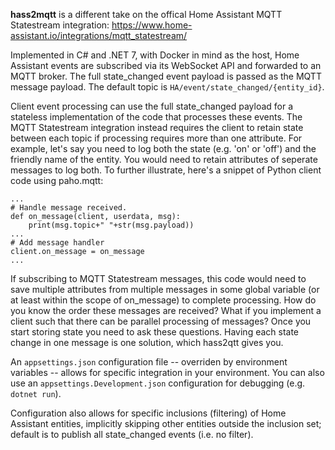 **hass2mqtt** is a different take on the offical Home Assistant MQTT Statestream integration: https://www.home-assistant.io/integrations/mqtt_statestream/

Implemented in C# and .NET 7, with Docker in mind as the host, Home Assistant events are subscribed via its WebSocket API and forwarded to an MQTT broker. The full state_changed event payload is passed as the MQTT message payload. The default topic is `HA/event/state_changed/{entity_id}`.

Client event processing can use the full state_changed payload for a stateless implementation of the code that processes these events. The MQTT Statestream integration instead requires the client to retain state between each topic if processing requires more than one attribute. For example, let's say you need to log both the state (e.g. 'on' or 'off') and the friendly name of the entity. You would need to retain attributes of seperate messages to log both. To further illustrate, here's a snippet of Python client code using paho.mqtt:

```
...
# Handle message received.
def on_message(client, userdata, msg):
    print(msg.topic+" "+str(msg.payload))
...
# Add message handler
client.on_message = on_message
...
```
If subscribing to MQTT Statestream messages, this code would need to save multiple attributes from multiple messages in some global variable (or at least within the scope of on_message) to complete processing. How do you know the order these messages are received? What if you implement a client such that there can be parallel processing of messages? Once you start storing state you need to ask these questions. Having each state change in one message is one solution, which hass2qtt gives you.

An `appsettings.json` configuration file -- overriden by environment variables -- allows for specific integration in your environment. You can also use an `appsettings.Development.json` configuration for debugging (e.g. `dotnet run`).

Configuration also allows for specific inclusions (filtering) of Home Assistant entities, implicitly skipping other entities outside the inclusion set; default is to publish all state_changed events (i.e. no filter).
